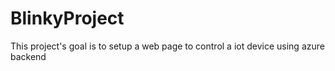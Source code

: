 # BlinkyProject
This project's goal is to setup a web page to control a iot device using azure backend
